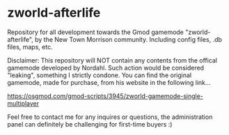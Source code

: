 # zworld-afterlife
Repository for all development towards the Gmod gamemode "zworld-afterlife", by the New Town Morrison community. Including config files, .db files, maps, etc.

Disclaimer: This repository will NOT contain any contents from the offical gamemode developed by Nordahl. Such action would be considered "leaking", something I strictly condone. You can find the original gamemode, made for purchase, from his website in the following link... 

https://osgmod.com/gmod-scripts/3945/zworld-gamemode-single-multiplayer

Feel free to contact me for any inquires or questions, the administration panel can definitely be challenging for first-time buyers :)
